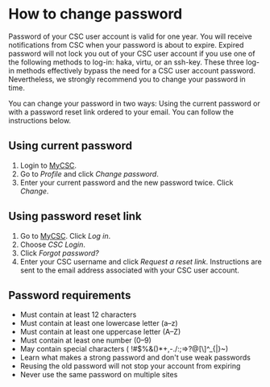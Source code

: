 # How to change password

Password of your CSC user account is valid for one year. You will receive notifications from CSC when your password is about to expire. Expired password will not lock you out of your CSC user account if you use one of the following methods to log-in: haka, virtu, or an ssh-key. These three log-in methods effectively bypass the need for a CSC user account password. Nevertheless, we strongly recommend you to change your password in time.

You can change your password in two ways: Using the current password or with a password reset link ordered to your email. You can follow the instructions below.

## Using current password

1. Login to [MyCSC](http://my.csc.fi).
2. Go to _Profile_ and click _Change password_.
3. Enter your current password and the new password twice. Click _Change_.

## Using password reset link

1. Go to [MyCSC](http://my.csc.fi). Click _Log in_.
2. Choose _CSC Login_.
3. Click _Forgot password?_
4. Enter your CSC username and click _Request a reset link_. Instructions are sent to the email address associated with your CSC user account.

## Password requirements

* Must contain at least 12 characters
* Must contain at least one lowercase letter (a–z)
* Must contain at least one uppercase letter (A–Z)
* Must contain at least one number (0–9)
* May contain special characters ( !#$%&()*+,-./:;=>?@[\\]^_{|}~)
* Learn what makes a strong password and don't use weak passwords
* Reusing the old password will not stop your account from expiring
* Never use the same password on multiple sites
